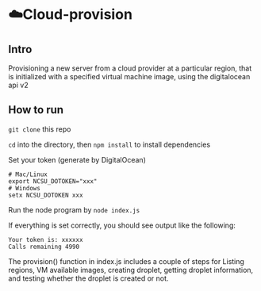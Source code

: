 # ☁️Cloud-provision
## Intro  
 Provisioning a new server from a cloud provider at a particular region, that is initialized with a specified virtual machine image, using the digitalocean api v2
## How to run
`git clone` this repo

`cd` into the directory, then `npm install` to install dependencies

Set your token (generate by DigitalOcean)
```
# Mac/Linux
export NCSU_DOTOKEN="xxx"
# Windows
setx NCSU_DOTOKEN xxx
```

Run the node program by
`node index.js`

If everything is set correctly, you should see output like the following:

```
Your token is: xxxxxx
Calls remaining 4990
```

The provision() function in index.js includes a couple of steps for Listing regions, VM available images, creating droplet, getting droplet information, and testing whether the droplet is created or not.
